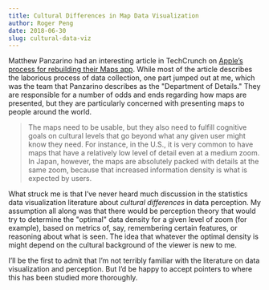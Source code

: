 ```yaml
---
title: Cultural Differences in Map Data Visualization
author: Roger Peng
date: 2018-06-30
slug: cultural-data-viz
---
```



Matthew Panzarino had an interesting article in TechCrunch on [Apple’s process for rebuilding their Maps app](https://techcrunch.com/2018/06/29/apple-is-rebuilding-maps-from-the-ground-up/). While most of the article describes the laborious process of data collection, one part jumped out at me, which was the team that Panzarino describes as the "Department of Details." They are responsible for a number of odds and ends regarding how maps are presented, but they are particularly concerned with presenting maps to people around the world.

> The maps need to be usable, but they also need to fulfill cognitive goals on cultural levels that go beyond what any given user might know they need. For instance, in the U.S., it is very common to have maps that have a relatively low level of detail even at a medium zoom. In Japan, however, the maps are absolutely packed with details at the same zoom, because that increased information density is what is expected by users.

What struck me is that I’ve never heard much discussion in the statistics data visualization literature about *cultural differences* in data perception. My assumption all along was that there would be perception theory that would try to determine the "optimal" data density for a given level of zoom (for example), based on metrics of, say, remembering certain features, or reasoning about what is seen. The idea that whatever the optimal density is might depend on the cultural background of the viewer is new to me. 

I’ll be the first to admit that I’m not terribly familiar with the literature on data visualization and perception. But I’d be happy to accept pointers to where this has been studied more thoroughly.